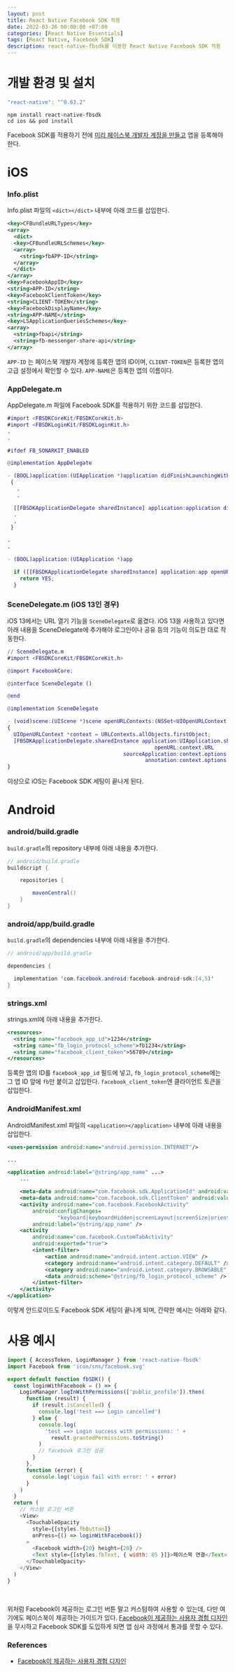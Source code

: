 ```yaml
---
layout: post
title: React Native Facebook SDK 적용
date: 2022-03-26 00:00:00 +07:00
categories: [React Native Essentials]
tags: [React Native, Facebook SDK]
description: react-native-fbsdk를 이용한 React Native Facebook SDK 적용
---
```


# 개발 환경 및 설치

```jsx
"react-native": "^0.63.2"
```

```cli
npm install react-native-fbsdk
cd ios && pod install
```

Facebook SDK를 적용하기 전에 <a href="https://developers.facebook.com/" target="_blank" rel="noopener">미리 페이스북 개발자 계정을 만들고</a> 앱을 등록해야 한다.

# iOS

### Info.plist

Info.plist 파일의 `<dict></dict>` 내부에 아래 코드를 삽입한다.

```xml
<key>CFBundleURLTypes</key>
<array>
  <dict>
  <key>CFBundleURLSchemes</key>
  <array>
    <string>fbAPP-ID</string>
  </array>
  </dict>
</array>
<key>FacebookAppID</key>
<string>APP-ID</string>
<key>FacebookClientToken</key>
<string>CLIENT-TOKEN</string>
<key>FacebookDisplayName</key>
<string>APP-NAME</string>
<key>LSApplicationQueriesSchemes</key>
<array>
  <string>fbapi</string>
  <string>fb-messenger-share-api</string>
</array>
```

`APP-ID` 는 페이스북 개발자 계정에 등록한 앱의 ID이며, `CLIENT-TOKEN`은 등록한 앱의 고급 설정에서 확인할 수 있다. `APP-NAME`은 등록한 앱의 이름이다.

### AppDelegate.m

AppDelegate.m 파일에 Facebook SDK를 적용하기 위한 코드를 삽입한다.

```m
#import <FBSDKCoreKit/FBSDKCoreKit.h>
#import <FBSDKLoginKit/FBSDKLoginKit.h>
.
.

#ifdef FB_SONARKIT_ENABLED

@implementation AppDelegate

- (BOOL)application:(UIApplication *)application didFinishLaunchingWithOptions:(NSDictionary *)launchOptions
 {
   .
   .

  [[FBSDKApplicationDelegate sharedInstance] application:application didFinishLaunchingWithOptions:launchOptions];
  .
  .
 }

.
.

- (BOOL)application:(UIApplication *)app

  if ([[FBSDKApplicationDelegate sharedInstance] application:app openURL:url options:options]) {
    return YES;
  }
```

### SceneDelegate.m (iOS 13인 경우)

iOS 13에서는 URL 열기 기능을 `SceneDelegate`로 옮겼다. iOS 13을 사용하고 있다면 아래 내용을 SceneDelegate에 추가해야 로그인이나 공유 등의 기능이 의도한 대로 작동한다.

```m
// SceneDelegate.m
#import <FBSDKCoreKit/FBSDKCoreKit.h>

@import FacebookCore;

@interface SceneDelegate ()

@end

@implementation SceneDelegate

- (void)scene:(UIScene *)scene openURLContexts:(NSSet<UIOpenURLContext *> *)URLContexts
{
  UIOpenURLContext *context = URLContexts.allObjects.firstObject;
  [FBSDKApplicationDelegate.sharedInstance application:UIApplication.sharedApplication
                                               openURL:context.URL
                                     sourceApplication:context.options.sourceApplication
                                            annotation:context.options.annotation];
}

```

이상으로 iOS는 Facebook SDK 세팅이 끝나게 된다.

# Android

### android/build.gradle

`build.gradle`의 repository 내부에 아래 내용을 추가한다.

```java
// android/build.gradle
buildscript {

    repositories {

        mavenCentral()
    }
}
```

### android/app/build.gradle

`build.gradle`의 dependencies 내부에 아래 내용을 추가한다.

```java
// android/app/build.gradle

dependencies {

  implementation 'com.facebook.android:facebook-android-sdk:[4,5)'
}
```

### strings.xml

strings.xml에 아래 내용을 추가한다.

```xml
<resources>
  <string name="facebook_app_id">1234</string>
  <string name="fb_login_protocol_scheme">fb1234</string>
  <string name="facebook_client_token">56789</string>
</resources>
```

등록한 앱의 ID를 `facebook_app_id` 필드에 넣고, `fb_login_protocol_scheme`에는 그 앱 ID 앞에 `fb`만 붙이고 삽입한다.
`facebook_client_token`엔 클라이언트 토큰을 삽입한다.

### AndroidManifest.xml

AndroidManifest.xml 파일의 `<application></application>` 내부에 아래 내용을 삽입한다.

```xml
<uses-permission android:name="android.permission.INTERNET"/>

...

<application android:label="@string/app_name" ...>
    ...

   	<meta-data android:name="com.facebook.sdk.ApplicationId" android:value="@string/facebook_app_id"/>
   	<meta-data android:name="com.facebook.sdk.ClientToken" android:value="@string/facebook_client_token"/>
    <activity android:name="com.facebook.FacebookActivity"
        android:configChanges=
                "keyboard|keyboardHidden|screenLayout|screenSize|orientation"
        android:label="@string/app_name" />
    <activity
        android:name="com.facebook.CustomTabActivity"
        android:exported="true">
        <intent-filter>
            <action android:name="android.intent.action.VIEW" />
            <category android:name="android.intent.category.DEFAULT" />
            <category android:name="android.intent.category.BROWSABLE" />
            <data android:scheme="@string/fb_login_protocol_scheme" />
        </intent-filter>
    </activity>
</application>
```

이렇게 안드로이드도 Facebook SDK 세팅이 끝나게 되며, 간략한 예시는 아래와 같다.

# 사용 예시

```js
import { AccessToken, LoginManager } from 'react-native-fbsdk'
import Facebook from 'icon/sns/facebook.svg'

export default function fbSDK() {
  const loginWithFacebook = () => {
    LoginManager.logInWithPermissions(['public_profile']).then(
      function (result) {
        if (result.isCancelled) {
          console.log('test ==> Login cancelled')
        } else {
          console.log(
            'test ==> Login success with permissions: ' +
              result.grantedPermissions.toString()
          )
          // facebook 로그인 성공
        }
      },
      function (error) {
        console.log('Login fail with error: ' + error)
      }
    )
  }
  return (
    // 커스텀 로그인 버튼
    <View>
      <TouchableOpacity
        style={[styles.fbButton]}
        onPress={() => loginWithFacebook()}
      >
        <Facebook width={20} height={20} />
        <Text style={[styles.fbText, { width: 85 }]}>페이스북 연결</Text>
      </TouchableOpacity>
    </View>
  )
}
```

<br>

위처럼 Facebook이 제공하는 로그인 버튼 말고 커스텀하여 사용할 수 있는데, 다만 여기에도 페이스북이 제공하는 가이드가 있다. <a href="https://developers.facebook.com/docs/facebook-login/userexperience/#buttondesign" target="_blank" rel="noopener">Facebook이 제공하는 사용자 경험 디자인</a>을 무시하고 Facebook SDK를 도입하게 되면 앱 심사 과정에서 통과를 못할 수 있다.

### References

- <a href="https://developers.facebook.com/docs/facebook-login/userexperience/#buttondesign" target="_blank" rel="noopener">Facebook이 제공하는 사용자 경험 디자인</a>
